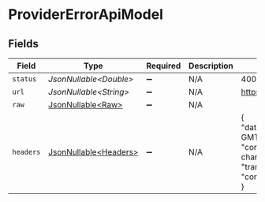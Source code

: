 # ProviderErrorApiModel


## Fields

| Field                                                                                                                                                 | Type                                                                                                                                                  | Required                                                                                                                                              | Description                                                                                                                                           | Example                                                                                                                                               |
| ----------------------------------------------------------------------------------------------------------------------------------------------------- | ----------------------------------------------------------------------------------------------------------------------------------------------------- | ----------------------------------------------------------------------------------------------------------------------------------------------------- | ----------------------------------------------------------------------------------------------------------------------------------------------------- | ----------------------------------------------------------------------------------------------------------------------------------------------------- |
| `status`                                                                                                                                              | *JsonNullable\<Double>*                                                                                                                               | :heavy_minus_sign:                                                                                                                                    | N/A                                                                                                                                                   | 400                                                                                                                                                   |
| `url`                                                                                                                                                 | *JsonNullable\<String>*                                                                                                                               | :heavy_minus_sign:                                                                                                                                    | N/A                                                                                                                                                   | https://api.someprovider.com/v1/endpoint                                                                                                              |
| `raw`                                                                                                                                                 | [JsonNullable\<Raw>](../../models/components/Raw.md)                                                                                                  | :heavy_minus_sign:                                                                                                                                    | N/A                                                                                                                                                   |                                                                                                                                                       |
| `headers`                                                                                                                                             | [JsonNullable\<Headers>](../../models/components/Headers.md)                                                                                          | :heavy_minus_sign:                                                                                                                                    | N/A                                                                                                                                                   | {<br/>"date": "Tue, 02 Apr 2024 13:52:01 GMT",<br/>"content-type": "application/json; charset=utf-8",<br/>"transfer-encoding": "chunked",<br/>"connection": "close"<br/>} |